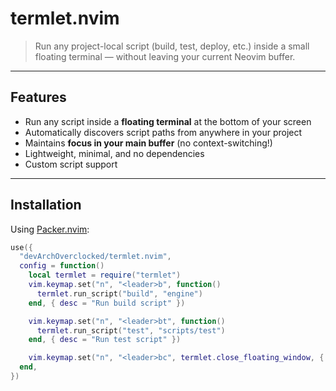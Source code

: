# termlet.nvim

> Run any project-local script (build, test, deploy, etc.) inside a small floating terminal — without leaving your current Neovim buffer.

---

## Features

-  Run any script inside a **floating terminal** at the bottom of your screen
-  Automatically discovers script paths from anywhere in your project
-  Maintains **focus in your main buffer** (no context-switching!)
-  Lightweight, minimal, and no dependencies
-  Custom script support 

---

## Installation

Using [Packer.nvim](https://github.com/wbthomason/packer.nvim):

```lua
use({
  "devArchOverclocked/termlet.nvim",
  config = function()
    local termlet = require("termlet")
    vim.keymap.set("n", "<leader>b", function()
      termlet.run_script("build", "engine")
    end, { desc = "Run build script" })

    vim.keymap.set("n", "<leader>bt", function()
      termlet.run_script("test", "scripts/test")
    end, { desc = "Run test script" })

    vim.keymap.set("n", "<leader>bc", termlet.close_floating_window, { desc = "Close build window" })
  end,
})
